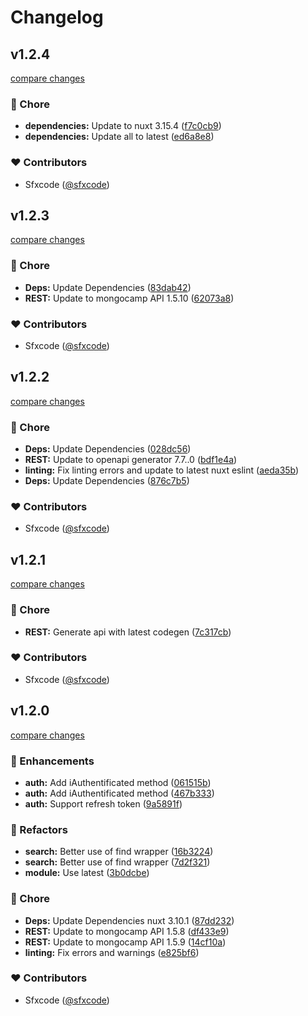 # Changelog


## v1.2.4

[compare changes](https://github.com/MongoCamp/mongocamp-nuxt/compare/v1.2.3...v1.2.4)

### 🏡 Chore

- **dependencies:** Update to nuxt 3.15.4 ([f7c0cb9](https://github.com/MongoCamp/mongocamp-nuxt/commit/f7c0cb9))
- **dependencies:** Update all to latest ([ed6a8e8](https://github.com/MongoCamp/mongocamp-nuxt/commit/ed6a8e8))

### ❤️ Contributors

- Sfxcode ([@sfxcode](https://github.com/sfxcode))

## v1.2.3

[compare changes](https://github.com/MongoCamp/mongocamp-nuxt/compare/v1.2.2...v1.2.3)

### 🏡 Chore

- **Deps:** Update Dependencies ([83dab42](https://github.com/MongoCamp/mongocamp-nuxt/commit/83dab42))
- **REST:** Update to mongocamp API 1.5.10 ([62073a8](https://github.com/MongoCamp/mongocamp-nuxt/commit/62073a8))

### ❤️ Contributors

- Sfxcode ([@sfxcode](http://github.com/sfxcode))

## v1.2.2

[compare changes](https://github.com/MongoCamp/mongocamp-nuxt/compare/v1.2.1...v1.2.2)

### 🏡 Chore

- **Deps:** Update Dependencies ([028dc56](https://github.com/MongoCamp/mongocamp-nuxt/commit/028dc56))
- **REST:** Update to openapi generator 7.7..0 ([bdf1e4a](https://github.com/MongoCamp/mongocamp-nuxt/commit/bdf1e4a))
- **linting:** Fix linting errors and update to latest nuxt eslint ([aeda35b](https://github.com/MongoCamp/mongocamp-nuxt/commit/aeda35b))
- **Deps:** Update Dependencies ([876c7b5](https://github.com/MongoCamp/mongocamp-nuxt/commit/876c7b5))

### ❤️ Contributors

- Sfxcode ([@sfxcode](http://github.com/sfxcode))

## v1.2.1

[compare changes](https://github.com/MongoCamp/mongocamp-nuxt/compare/v1.2.0...v1.2.1)

### 🏡 Chore

- **REST:** Generate api with latest codegen ([7c317cb](https://github.com/MongoCamp/mongocamp-nuxt/commit/7c317cb))

### ❤️ Contributors

- Sfxcode ([@sfxcode](http://github.com/sfxcode))

## v1.2.0

[compare changes](https://github.com/MongoCamp/mongocamp-nuxt/compare/v1.0.7...v1.2.0)

### 🚀 Enhancements

- **auth:** Add iAuthentificated method ([061515b](https://github.com/MongoCamp/mongocamp-nuxt/commit/061515b))
- **auth:** Add iAuthentificated method ([467b333](https://github.com/MongoCamp/mongocamp-nuxt/commit/467b333))
- **auth:** Support refresh token ([9a5891f](https://github.com/MongoCamp/mongocamp-nuxt/commit/9a5891f))

### 💅 Refactors

- **search:** Better use of find wrapper ([16b3224](https://github.com/MongoCamp/mongocamp-nuxt/commit/16b3224))
- **search:** Better use of find wrapper ([7d2f321](https://github.com/MongoCamp/mongocamp-nuxt/commit/7d2f321))
- **module:** Use latest ([3b0dcbe](https://github.com/MongoCamp/mongocamp-nuxt/commit/3b0dcbe))

### 🏡 Chore

- **Deps:** Update Dependencies nuxt 3.10.1 ([87dd232](https://github.com/MongoCamp/mongocamp-nuxt/commit/87dd232))
- **REST:** Update to mongocamp API 1.5.8 ([df433e9](https://github.com/MongoCamp/mongocamp-nuxt/commit/df433e9))
- **REST:** Update to mongocamp API 1.5.9 ([14cf10a](https://github.com/MongoCamp/mongocamp-nuxt/commit/14cf10a))
- **linting:** Fix errors and warnings ([e825bf6](https://github.com/MongoCamp/mongocamp-nuxt/commit/e825bf6))

### ❤️ Contributors

- Sfxcode ([@sfxcode](http://github.com/sfxcode))

